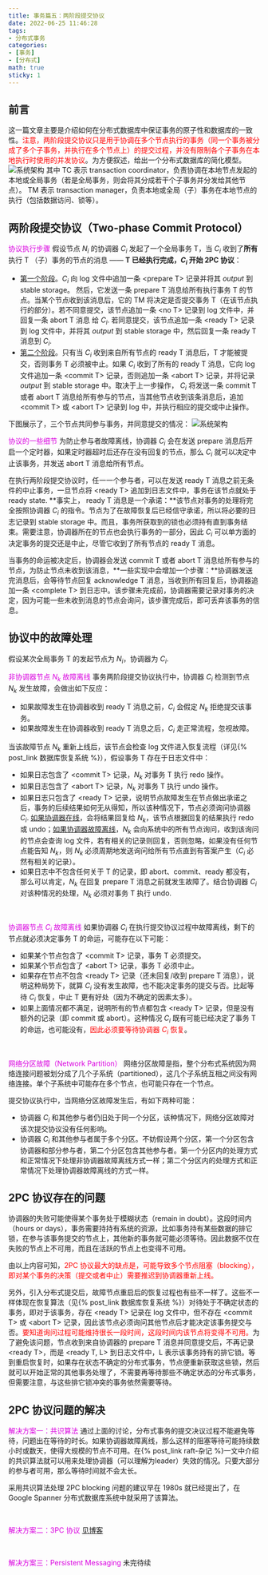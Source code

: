 ```yaml
---
title: 事务篇五：两阶段提交协议
date: 2022-06-25 11:46:28
tags:
- 分布式事务
categories:
- [事务]
- [分布式]
math: true
sticky: 1
---
```


## 前言
这一篇文章主要是介绍如何在分布式数据库中保证事务的原子性和数据库的一致性。<font color=red>注意，两阶段提交协议只是用于协调在多个节点执行的事务（同一个事务被分成了多个子事务，并执行在多个节点上）的提交过程，并没有限制各个子事务在本地执行时使用的并发协议</font>。为方便叙述，给出一个分布式数据库的简化模型。
![系统架构](/img/two-phase-commit/1.jpg)
其中 TC 表示 transaction coordinator，负责协调在本地节点发起的本地或全局事务（若是全局事务，则会将其分成若干个子事务并分发给其他节点）。 TM 表示 transaction manager，负责本地或全局（子）事务在本地节点的执行（包括数据访问、锁等）。

## 两阶段提交协议（Two-phase Commit Protocol）
<font color=dark-green>协议执行步骤</font>
假设节点 $N_i$ 的协调器 $C_i$ 发起了一个全局事务 T，当 $C_i$ 收到了**所有**执行 T （子）事务的节点的消息 —— **T 已经执行完成，$C_i$ 开始 2PC 协议**：
* <u>第一个阶段</u>。$C_i$ 向 log 文件中追加一条 \<prepare T\> 记录并将其 *output* 到 stable storage。 然后，它发送一条 prepare T 消息给所有执行事务 T 的节点。当某个节点收到该消息后，它的 TM 将决定是否提交事务 T（在该节点执行的部分）。若不同意提交，该节点追加一条 \<no T\> 记录到 log 文件中，并回复一条 abort T 消息 给 $C_i$. 若同意提交，该节点追加一条 \<ready T\> 记录到 log 文件中，并将其 *output* 到 stable storage 中，然后回复一条 ready T 消息到 $C_i$.
* <u>第二个阶段</u>。只有当 $C_i$ 收到来自所有节点的 ready T 消息后，T 才能被提交，否则事务 T 必须被中止。如果 $C_i$ 收到了所有的 ready T 消息，它向 log 文件追加一条 \<commit T\> 记录，否则追加一条 \<abort T\> 记录，并将记录 *output* 到 stable storage 中。取决于上一步操作， $C_i$ 将发送一条 commit T 或者 abort T 消息给所有参与的节点，当其他节点收到该条消息后，追加 \<commit T\> 或 \<abort T\> 记录到 log 中，并执行相应的提交或中止操作。

下图展示了，三个节点共同参与事务，并同意提交的情况：
![系统架构](/img/two-phase-commit/2.jpg)

<font color=dark-green>协议的一些细节</font>
为防止参与者故障离线，协调器 $C_i$ 会在发送 prepare 消息后开启一个定时器，如果定时器超时后还存在没有回复的节点，那么 $C_i$ 就可以决定中止该事务，并发送 abort T 消息给所有节点。

在执行两阶段提交协议时，任一一个参与者，可以在发送 ready T 消息之前无条件的中止事务，一旦节点将 \<ready T\> 追加到日志文件中，事务在该节点就处于 ready state. **事实上， ready T 消息是一个承诺：**该节点对事务的处理将完全按照协调器 $C_i$ 的指令。节点为了在故障恢复后已经信守承诺，所以将必要的日志记录到 stable storage 中。而且，事务所获取到的锁也必须持有直到事务结束。需要注意，协调器所在的节点也会执行事务的一部分，因此 $C_i$ 可以单方面的决定事务的提交还是中止，尽管它收到了所有节点的 ready T 消息。

当事务的命运被决定后，协调器会发送 commit T 或者 abort T 消息给所有参与的节点，为防止节点未收到该消息，**一些实现中会增加一个步骤：**协调器发送完消息后，会等待节点回复 acknowledge T 消息，当收到所有回复后，协调器追加一条 \<complete T\> 到日志中。该步骤未完成前，协调器需要记录对事务的决定，因为可能一些未收到消息的节点会询问，该步骤完成后，即可丢弃该事务的信息。

## 协议中的故障处理
假设某次全局事务 T 的发起节点为 $N_i$，协调器为 $C_i$.

<font color=dark-green>非协调器节点 $N_k$ 故障离线</font>
事务两阶段提交协议执行中，协调器 $C_i$ 检测到节点 $N_k$ 发生故障，会做出如下反应：
* 如果故障发生在协调器收到 ready T 消息之前，$C_i$ 会假定 $N_k$ 拒绝提交该事务。
* 如果故障发生在协调器收到 ready T 消息之后，$C_i$ 走正常流程，忽视故障。

当该故障节点 $N_k$ 重新上线后，该节点会检查 log 文件进入恢复流程（详见{% post_link 数据库恢复系统 %}），假设事务 T 存在于日志文件中：
* 如果日志包含了 \<commit T\> 记录，$N_k$ 对事务 T 执行 redo 操作。
* 如果日志包含了 \<abort T\> 记录，$N_k$ 对事务 T 执行 undo 操作。
* 如果日志只包含了 \<ready T\> 记录，说明节点故障发生在节点做出承诺之后，事务的后续结果如何无从得知，所以该种情况下，节点必须询问协调器 $C_i$. <u>如果协调器在线</u>，会将结果回复给 $N_k$，该节点根据回复的结果执行 redo 或 undo；<u>如果协调器故障离线</u>，$N_k$ 会向系统中的所有节点询问，收到该询问的节点会查询 log 文件，若有相关的记录则回复，否则忽略，如果没有任何节点能告知 $N_k$，则 $N_k$ 必须周期地发送询问给所有节点直到有答案产生（$C_i$ 必然有相关的记录）。
* 如果日志中不包含任何关于 T 的记录，即 abort、commit、ready 都没有，那么可以肯定，$N_k$ 在回复 prepare T 消息之前就发生故障了。结合协调器 $C_i$ 对该种情况的处理，$N_k$ 必须对事务 T 执行 undo. 

<br>

<font color=dark-green>协调器节点 $C_i$ 故障离线</font>
如果协调器 $C_i$ 在执行提交协议过程中故障离线，剩下的节点就必须决定事务 T 的命运，可能存在以下可能：
* 如果某个节点包含了 \<commit T\> 记录，事务 T 必须提交。
* 如果某个节点包含了 \<abort T\> 记录，事务 T 必须中止。
* 如果存在节点不包含 \<ready T\> 记录（还未回复/收到 prepare T 消息），说明这种局势下，就算 $C_i$ 没有发生故障，也不能决定事务的提交与否。比起等待 $C_i$ 恢复，中止 T 更有好处（因为不确定的因素太多）。
* 如果上面情况都不满足，说明所有的节点都包含 \<ready T\> 记录，但是没有额外的记录（即 commit 或 abort）。这种情况 $C_i$ 既有可能已经决定了事务 T 的命运，也可能没有，<font color=red>因此必须要等待协调器 $C_i$ 恢复</font>。

<br>

<font color=dark-green>网络分区故障（Network Partition）</font>
网络分区故障是指，整个分布式系统因为网络连接问题被划分成了几个子系统（partitioned），这几个子系统互相之间没有网络连接。单个子系统中可能存在多个节点，也可能只存在一个节点。

提交协议执行中，当网络分区故障发生后，有如下两种可能：
* 协调器 $C_i$ 和其他参与者仍旧处于同一个分区，该种情况下，网络分区故障对该次提交协议没有任何影响。
* 协调器 $C_i$ 和其他参与者属于多个分区。不妨假设两个分区，第一个分区包含协调器和部分参与者，第二个分区包含其他参与者。第一个分区内的处理方式和正常情况下处理非协调器故障离线方式一样；第二个分区内的处理方式和正常情况下处理协调器故障离线的方式一样。

## 2PC 协议存在的问题

协调器的失败可能使得某个事务处于模糊状态（remain in doubt）。这段时间内（hours or days），事务需要持持有系统的资源，比如事务持有某些数据的排它锁，在参与该事务提交的节点上，其他新的事务就可能必须等待。因此数据不仅在失败的节点上不可用，而且在活跃的节点上也变得不可用。

由以上内容可知，<font color=red>2PC 协议最大的缺点是，可能导致多个节点阻塞（blocking），即对某个事务的决策（提交或者中止）需要推迟到协调器重新上线。</font>

另外，引入分布式提交后，故障节点重启后的恢复过程也有些不一样了。这些不一样体现在恢复算法（见{% post_link 数据库恢复系统 %}）对待处于不确定状态的事务，即对于该事务，存在 \<ready T\> 记录在 log 文件中，但不存在 \<commit T\> 或 \<abort T\> 记录，因此该节点必须询问其他节点后才能决定该事务提交与否。<font color=red>要知道询问过程可能维持很长一段时间，这段时间内该节点将变得不可用。</font>为了避免该问题，节点收到来自协调器的 prepare T 消息并同意提交后，不再记录 \<ready T\>，而是 \<ready T, L\> 到日志文件中，L 表示该事务持有的排它锁。等到重启恢复时，如果存在状态不确定的分布式事务，节点便重新获取这些锁，然后就可以开始正常的其他事务处理了，不需要再等待那些不确定状态的分布式事务，但需要注意，与这些排它锁冲突的事务依然需要等待。

## 2PC 协议问题的解决
<font color=dark-green>解决方案一：共识算法</font>
通过上面的讨论，分布式事务的提交决议过程不能避免等待，问题出在等待的时长。如果协调器故障离线，那么这样的阻塞等待可能持续数小时或数天，使得大规模的节点不可用。在{% post_link raft-杂记 %}一文中介绍的共识算法就可以用来处理协调器（可以理解为leader）失效的情况。只要大部分的参与者可用，那么等待时间就不会太长。

采用共识算法处理 2PC blocking 问题的建议早在 1980s 就已经提出了，在 Google Spanner 分布式数据库系统中就采用了该算法。


<br>

<font color=dark-green>解决方案二：3PC 协议</font>
[见博客](https://blog.csdn.net/qq_31960623/article/details/116429261)


<br>

<font color=dark-green>解决方案三：Persistent Messaging</font>
未完待续